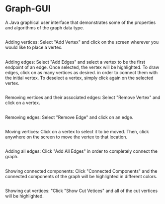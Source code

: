 # Graph-GUI
A Java graphical user interface that demonstrates some of the properties and algorithms of the graph data type.


##
Adding vertices: Select "Add Vertex" and click on the screen wherever you would like to place a vertex.
##
Adding edges: Select "Add Edges" and select a vertex to be the first endpoint of an edge. Once selected, the vertex will be highlighted. To draw edges, click on as many vertices as desired.
in order to connect them with the initial vertex. To deselect a vertex, simply click again on the selected vertex.
##
Removing vertices and their associated edges: Select "Remove Vertex" and click on a vertex.
##
Removing edges: Select "Remove Edge" and click on an edge.
##
Moving vertices: Click on a vertex to select it to be moved. Then, click anywhere on the screen to move the vertex to that location.
##
Adding all edges: Click "Add All Edges" in order to completely connect the graph. 
##
Showing connected components: Click "Connected Components" and the connected components of the graph will be highlighted in different colors.
##
Showing cut vertices: "Click "Show Cut Vetices" and all of the cut vertices will be highlighted.
